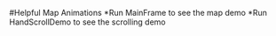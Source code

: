 #Helpful Map Animations
*Run MainFrame to see the map demo
*Run HandScrollDemo to see the scrolling demo
